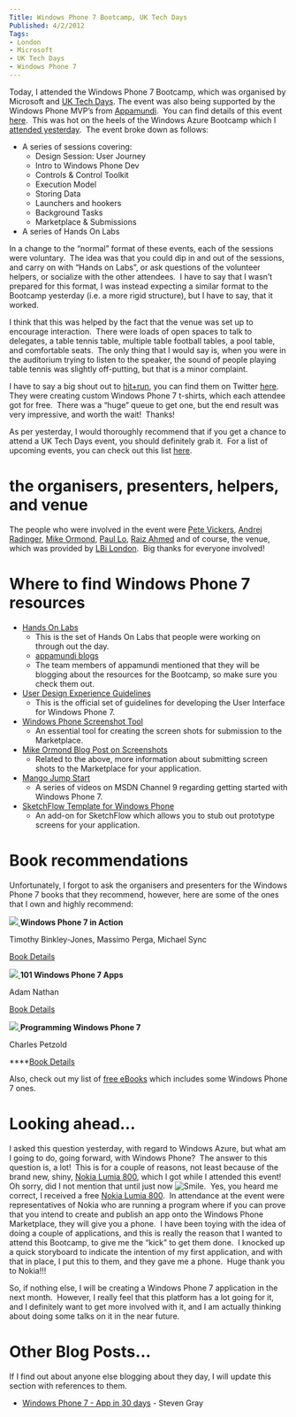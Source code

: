 ```yaml
---
Title: Windows Phone 7 Bootcamp, UK Tech Days
Published: 4/2/2012
Tags:
- London
- Microsoft
- UK Tech Days
- Windows Phone 7
---
```


Today, I attended the Windows Phone 7 Bootcamp, which was organised by Microsoft and [UK Tech Days](http://uktechdays.cloudapp.net/home.aspx). The event was also being supported by the Windows Phone MVP’s from [Appamundi](http://appamundi.com/).  You can find details of this event [here](http://uktechdays.cloudapp.net/upcoming-events/windows-phone-camp-(london).aspx).  This was hot on the heels of the Windows Azure Bootcamp which I [attended yesterday](http://www.gep13.co.uk/blog/windows-azure-bootcamp-uk-tech-days/?utm_source=rss&utm_medium=rss&utm_campaign=windows-azure-bootcamp-uk-tech-days).  The event broke down as follows:

- A series of sessions covering:
  - Design Session: User Journey
  - Intro to Windows Phone Dev
  - Controls & Control Toolkit
  - Execution Model
  - Storing Data
  - Launchers and hookers
  - Background Tasks
  - Marketplace & Submissions
- A series of Hands On Labs

In a change to the “normal” format of these events, each of the sessions were voluntary.  The idea was that you could dip in and out of the sessions, and carry on with “Hands on Labs”, or ask questions of the volunteer helpers, or socialize with the other attendees.  I have to say that I wasn’t prepared for this format, I was instead expecting a similar format to the Bootcamp yesterday (i.e. a more rigid structure), but I have to say, that it worked.

I think that this was helped by the fact that the venue was set up to encourage interaction.  There were loads of open spaces to talk to delegates, a table tennis table, multiple table football tables, a pool table, and comfortable seats.  The only thing that I would say is, when you were in the auditorium trying to listen to the speaker, the sound of people playing table tennis was slightly off-putting, but that is a minor complaint.

I have to say a big shout out to [hit+run](http://www.thehitandrun.com/), you can find them on Twitter [here](https://twitter.com/#!/hnrcrew_europe).  They were creating custom Windows Phone 7 t-shirts, which each attendee got for free.  There was a “huge” queue to get one, but the end result was very impressive, and worth the wait!  Thanks!

As per yesterday, I would thoroughly recommend that if you get a chance to attend a UK Tech Days event, you should definitely grab it.  For a list of upcoming events, you can check out this list [here](http://uktechdays.cloudapp.net/upcoming-events.aspx).

# the organisers, presenters, helpers, and venue

The people who were involved in the event were [Pete Vickers](https://twitter.com/#!/petevick), [Andrej Radinger](https://twitter.com/#!/andrejrad), [Mike Ormond](http://blogs.msdn.com/b/mikeormond/), [Paul Lo](https://twitter.com/#!/paullo), [Raiz Ahmed](https://twitter.com/#!/TheRealRiaz) and of course, the venue, which was provided by [LBi London](http://www.lbi.co.uk/).  Big thanks for everyone involved!

# Where to find Windows Phone 7 resources

- [Hands On Labs](https://skydrive.live.com/?cid=1d0d7fdee8b74d9b&id=1D0D7FDEE8B74D9B!902)
  - This is the set of Hands On Labs that people were working on through out the day.
  - [appamundi blogs](http://mobileworld.appamundi.com/blogs/)
  - The team members of appamundi mentioned that they will be blogging about the resources for the Bootcamp, so make sure you check them out.
- [User Design Experience Guidelines](http://msdn.microsoft.com/en-us/library/hh202915.aspx)
  - This is the official set of guidelines for developing the User Interface for Windows Phone 7.
- [Windows Phone Screenshot Tool](http://www.innovativetechguy.com/?p=164)
  - An essential tool for creating the screen shots for submission to the Marketplace.
- [Mike Ormond Blog Post on Screenshots](http://blogs.msdn.com/b/mikeormond/archive/2011/03/30/capturing-screenshots-on-windows-phone-7.aspx)
  - Related to the above, more information about submitting screen shots to the Marketplace for your application.
- [Mango Jump Start](http://channel9.msdn.com/Series/Mango-Jump-Start)
  - A series of videos on MSDN Channel 9 regarding getting started with Windows Phone 7.
- [SketchFlow Template for Windows Phone](http://wp7sketchflow.codeplex.com/)
  - An add-on for SketchFlow which allows you to stub out prototype screens for your application.

# Book recommendations

Unfortunately, I forgot to ask the organisers and presenters for the Windows Phone 7 books that they recommend, however, here are some of the ones that I own and highly recommend:

[![](http://ws.assoc-amazon.co.uk/widgets/q?_encoding=UTF8&Format=_SL110_&ASIN=1617290092&MarketPlace=GB&ID=AsinImage&WS=1&tag=www6thprimeco-21&ServiceVersion=20070822) ](http://affiliate.manning.com/idevaffiliate.php?id=1187_255)**Windows Phone 7 in Action**

Timothy Binkley-Jones, Massimo Perga, Michael Sync

[Book Details](http://affiliate.manning.com/idevaffiliate.php?id=1187_255)

[![](http://ws.assoc-amazon.co.uk/widgets/q?_encoding=UTF8&Format=_SL110_&ASIN=0672335522&MarketPlace=GB&ID=AsinImage&WS=1&tag=www6thprimeco-21&ServiceVersion=20070822) ](http://www.amazon.co.uk/gp/product/0672335522/ref=as_li_ss_il?ie=UTF8&tag=www6thprimeco-21&linkCode=as2&camp=1634&creative=19450&creativeASIN=0672335522)**101 Windows Phone 7 Apps**

Adam Nathan

[Book Details](http://www.amazon.co.uk/gp/product/0672335522/ref=as_li_ss_il?ie=UTF8&tag=www6thprimeco-21&linkCode=as2&camp=1634&creative=19450&creativeASIN=0672335522)

[![](http://ws.assoc-amazon.co.uk/widgets/q?_encoding=UTF8&Format=_SL110_&ASIN=0735656673&MarketPlace=GB&ID=AsinImage&WS=1&tag=www6thprimeco-21&ServiceVersion=20070822) ](http://www.amazon.co.uk/gp/product/0735656673/ref=as_li_ss_il?ie=UTF8&tag=www6thprimeco-21&linkCode=as2&camp=1634&creative=19450&creativeASIN=0735656673)**Programming Windows Phone 7**

Charles Petzold

****[Book Details](http://www.amazon.co.uk/gp/product/0735656673/ref=as_li_ss_il?ie=UTF8&tag=www6thprimeco-21&linkCode=as2&camp=1634&creative=19450&creativeASIN=0735656673)

Also, check out my list of [free eBooks](http://www.gep13.co.uk/blog/free-ebooks/) which includes some Windows Phone 7 ones.

# Looking ahead…

I asked this question yesterday, with regard to Windows Azure, but what am I going to do, going forward, with Windows Phone?  The answer to this question is, a lot!  This is for a couple of reasons, not least because of the brand new, shiny, [Nokia Lumia 800](http://www.nokia.com/gb-en/products/phone/lumia800?sissr=1#), which I got while I attended this event!  Oh sorry, did I not mention that until just now ![Smile](http://www.gep13.co.uk/blog/wp-content/uploads/2012/02/wlEmoticon-smile1.png).  Yes, you heard me correct, I received a free [Nokia Lumia 800](http://www.nokia.com/gb-en/products/phone/lumia800?sissr=1#).  In attendance at the event were representatives of Nokia who are running a program where if you can prove that you intend to create and publish an app onto the Windows Phone Marketplace, they will give you a phone.  I have been toying with the idea of doing a couple of applications, and this is really the reason that I wanted to attend this Bootcamp, to give me the “kick” to get them done.  I knocked up a quick storyboard to indicate the intention of my first application, and with that in place, I put this to them, and they gave me a phone.  Huge thank you to Nokia!!!

So, if nothing else, I will be creating a Windows Phone 7 application in the next month.  However, I really feel that this platform has a lot going for it, and I definitely want to get more involved with it, and I am actually thinking about doing some talks on it in the near future.

# Other Blog Posts…


If I find out about anyone else blogging about they day, I will update this section with references to them.

- [Windows Phone 7 - App in 30 days](http://bigdatatoolkit.org/2012/02/03/wp7-kick-of/) - Steven Gray


